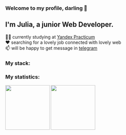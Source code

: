 ### Welcome to my profile, darling 👋

<!--
**JuliaPechnikova/JuliaPechnikova** is a ✨ _special_ ✨ repository because its `README.md` (this file) appears on your GitHub profile.

Here are some ideas to get you started:

- 🔭 I’m currently working on ...
- 🌱 I’m currently learning ...
- 👯 I’m looking to collaborate on ...
- 🤔 I’m looking for help with ...
- 💬 Ask me about ...
- 📫 How to reach me: ...
- 😄 Pronouns: ...
- ⚡ Fun fact: ...
-->

## I'm Julia, a junior Web Developer.  

👩‍🎓 currently studying at [Yandex Practicum](https://practicum.yandex.ru/profile/web/)  
❤️ searching for a lovely job connected with lovely web  
📫 will be happy to get message in [telegram](https://practicum.yandex.ru/profile/web/)   

### My stack:


### My statistics:
<div>
  <a href="https://github-readme-stats.vercel.app/api?username=JuliaPechnikova&show_icons=true&theme=react">
    <img src="https://github-readme-stats.vercel.app/api?username=JuliaPechnikova&show_icons=true&theme=react" align="left" height="140">
  </a>
  <a href="https://github-readme-stats.vercel.app/api/top-langs/?username=JuliaPechnikova&layout=compact&theme=dark">
    <img src="https://github-readme-stats.vercel.app/api/top-langs/?username=JuliaPechnikova&layout=compact&theme=dark" align="left" height="140">
  </a>
</div>

